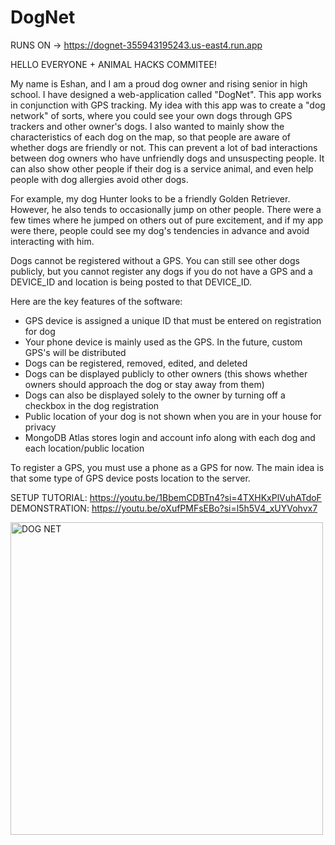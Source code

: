 # DogNet

RUNS ON -> https://dognet-355943195243.us-east4.run.app

HELLO EVERYONE + ANIMAL HACKS COMMITEE!

My name is Eshan, and I am a proud dog owner and rising senior in high school. I have designed a web-application called "DogNet". This app works in conjunction with GPS tracking. My idea with this app was to create a "dog network" of sorts, where you could see your own dogs through GPS trackers and other owner's dogs. I also wanted to mainly show the characteristics of each dog on the map, so that people are aware of whether dogs are friendly or not. This can prevent a lot of bad interactions between dog owners who have unfriendly dogs and unsuspecting people. It can also show other people if their dog is a service animal, and even help people with dog allergies avoid other dogs. 

For example, my dog Hunter looks to be a friendly Golden Retriever. However, he also tends to occasionally jump on other people. There were a few times where he jumped on others out of pure excitement, and if my app were there, people could see my dog's tendencies in advance and avoid interacting with him. 

Dogs cannot be registered without a GPS. You can still see other dogs publicly, but you cannot register any dogs if you do not have a GPS and a DEVICE_ID and location is being posted to that DEVICE_ID.

Here are the key features of the software:
- GPS device is assigned a unique ID that must be entered on registration for dog
- Your phone device is mainly used as the GPS. In the future, custom GPS's will be distributed
- Dogs can be registered, removed, edited, and deleted
- Dogs can be displayed publicly to other owners (this shows whether owners should approach the dog or stay away from them)
- Dogs can also be displayed solely to the owner by turning off a checkbox in the dog registration
- Public location of your dog is not shown when you are in your house for privacy
- MongoDB Atlas stores login and account info along with each dog and each location/public location

To register a GPS, you must use a phone as a GPS for now. The main idea is that some type of GPS device posts location to the server. 

SETUP TUTORIAL: https://youtu.be/1BbemCDBTn4?si=4TXHKxPlVuhATdoF
DEMONSTRATION: https://youtu.be/oXufPMFsEBo?si=l5h5V4_xUYVohvx7

<img width="500" height="500" alt="DOG NET" src="https://github.com/user-attachments/assets/2b2d6d35-a462-4720-aae7-49b973e303af" />











